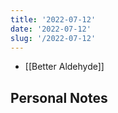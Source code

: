 ```yaml
---
title: '2022-07-12'
date: '2022-07-12'
slug: '/2022-07-12'
---
```


- [[Better Aldehyde]]

## Personal Notes
